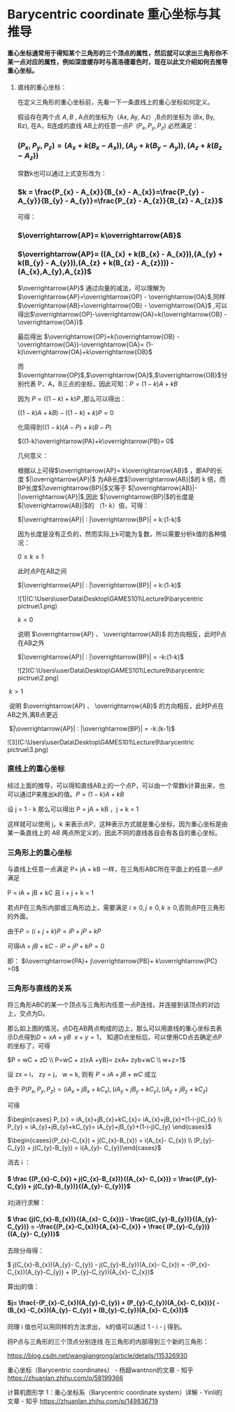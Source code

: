 # Barycentric coordinate 重心坐标与其推导



#### 重心坐标通常用于得知某个三角形的三个顶点的属性，然后就可以求出三角形你不某一点对应的属性，例如深度缓存时与高洛德着色时，现在以此文介绍如何去推导重心坐标。



1. 直线的重心坐标：

   在定义三角形的重心坐标前，先看一下一条直线上的重心坐标如何定义。

   假设存在两个点 $A,B$ , A点的坐标为（Ax, Ay, Az）,B点的坐标为 (Bx, By, Bz), 在A，B连成的直线 AB上的任意一点$P \ \ (P_{x}, P_{y},P_{z})$ 必然满足：

   ### $(P_{x}, P_{y},P_{z})= (A_{x} + k(B_{x} - A_{x})),(A_{y} + k(B_{y} - A_{y})),(A_{z} + k(B_{z} - A_{z}))$

   常数k也可以通过上式变形改为：

   ### $k = \frac{P_{x} - A_{x}}{B_{x} - A_{x}}=\frac{P_{y} - A_{y}}{B_{y} - A_{y}}=\frac{P_{z} - A_{z}}{B_{z} - A_{z}}$

   可得：

   ### $\overrightarrow{AP}= k\overrightarrow{AB}$

   ### $\overrightarrow{AP}= ((A_{x} + k(B_{x} - A_{x})),(A_{y} + k(B_{y} - A_{y})),(A_{z} + k(B_{z} - A_{z}))) - (A_{x},A_{y},A_{z})$

   

   $\overrightarrow{AP}$ 通过向量的减法，可以理解为 $\overrightarrow{AP}=\overrightarrow{OP} - \overrightarrow{OA}$,同样 $\overrightarrow{AB}=\overrightarrow{OB} - \overrightarrow{OA}$ ,可以得出$\overrightarrow{OP}-\overrightarrow{OA}=k(\overrightarrow{OB} - \overrightarrow{OA})$

   最后得出 $\overrightarrow{OP}=k(\overrightarrow{OB} - \overrightarrow{OA})-\overrightarrow{OA}= (1-k)\overrightarrow{OA}+k\overrightarrow{OB}$

   而 $\overrightarrow{OP}$,$\overrightarrow{OA}$,$\overrightarrow{OB}$分别代表 P，A，B三点的坐标，因此可知：$P = (1-k)A+kB$

   

   因为 $P = ((1-k)+k)P$ ,那么可以得出：

   $((1-k)A+kB)-((1-k)+k)P = 0$

   化简得到$((1-k)(A-P)+k(B-P)$

   $((1-k)\overrightarrow{PA}+k\overrightarrow{PB}= 0$

   

   几何意义：

   根据以上可得$\overrightarrow{AP}= k\overrightarrow{AB}$ ，即AP的长度 $|\overrightarrow{AP}|$ 为AB长度$|\overrightarrow{AB}|$的 k 倍，而 BP长度$|\overrightarrow{BP}|$又等于 $|\overrightarrow{AB}|- |\overrightarrow{AP}|$,因此  $|\overrightarrow{BP}|$的长度是 $|\overrightarrow{AB}|$的 （1- k）倍，可得：

    $|\overrightarrow{AP}| : |\overrightarrow{BP}| = k:(1-k)$

   

   因为长度是没有正负的，然而实际上k可能为复数，所以需要分析k值的各种情况：

   

   $0 \le k \le 1$

   此时点P在AB之间

    $|\overrightarrow{AP}| : |\overrightarrow{BP}| = k:(1-k)$
   
   ![1](C:\Users\userData\Desktop\GAMES101\Lecture9\barycentric pictrue\1.png)
   
   $k \lt 0$
   
   说明 $\overrightarrow{AP} 、 \overrightarrow{AB}$ 的方向相反，此时P点在AB之外
   
   $|\overrightarrow{AP}| : |\overrightarrow{BP}| = -k:(1-k)$
   
   ![2](C:\Users\userData\Desktop\GAMES101\Lecture9\barycentric pictrue\2.png)

​	$k \gt 1$

​	说明 $\overrightarrow{AP} 、 \overrightarrow{AB}$ 的方向相反，此时P点在AB之外,离B点更近

​	$|\overrightarrow{AP}| : |\overrightarrow{BP}| = -k:(k-1)$

![3](C:\Users\userData\Desktop\GAMES101\Lecture9\barycentric pictrue\3.png)





### 直线上的重心坐标

经过上面的推导，可以得知直线AB上的一个点P，可以由一个常数k计算出来，也可以通过P来推出k的值。$P = (1-k)A+kB$

设 j = 1 - k 那么可以得出 P = jA + kB ，j + k = 1

这样就可以使用 j，k 来表示点P，这种表示方式就是重心坐标，因为重心坐标是由某一条直线上的 AB 两点所定义的，因此不同的直线各自会有各自的重心坐标。







### 三角形上的重心坐标

与直线上任意一点满足 P= jA + kB 一样，在三角形ABC所在平面上的任意一点P满足

P = iA + jB + kC 且 i + j + k = 1

若点P在三角形内部或三角形边上，需要满足 $i \ge 0, j \ge 0, k \ge 0$,否则点P在三角形的外面。

由于$P = (i+j+k)P = iP+jP+kP$

可得$iA+jB+kC-iP+jP+kP = 0$ 

即： $i\overrightarrow{PA}+ j\overrightarrow{PB}+ k\overrightarrow{PC} =0$



### 三角形与直线的关系

将三角形ABC的某一个顶点与三角形内任意一点P连线，并连接到该顶点的对边上，交点为D。



那么如上图的情况，点D在AB两点构成的边上，那么可以用直线的重心坐标去表示D点得到$D = xA + yB \ \ x+y=1$， 知道D点坐标后，可以使用CD点去确定点P的坐标了，可得      

$P = wC + zD \\ P=wC + z(xA +yB)= zxA+ zyb+wC  \\  w+z=1$

设 zx = i， zy = j， w = k, 则有 $P =iA+jB + wC$ 成立



由于 $P(P_{x},P_{y},P_{z}) = (iA_{x}+jB_{x}+kC_{x}),(iA_{y}+jB_{y}+kC_{y}),(iA_{z}+jB_{z}+kC_{z})$

可得

$\begin{cases} P_{x} = iA_{x}+jB_{x}+kC_{x}= iA_{x}+jB_{x}+(1-i-j)C_{x} \\ P_{y} = iA_{y}+jB_{y}+kC_{y}= iA_{y}+jB_{y}+(1-i-j)C_{y} \end{cases}$



$\begin{cases}(P_{x}-C_{x}) + j(C_{x}-B_{x}) = i(A_{x}- C_{x}) \\ (P_{y}-C_{y}) + j(C_{y}-B_{y}) = i(A_{y}- C_{y})\end{cases}$

消去 i ：

#### $ \frac {(P_{x}-C_{x}) + j(C_{x}-B_{x})}{(A_{x}- C_{x})} = \frac{(P_{y}-C_{y}) + j(C_{y}-B_{y})}{(A_{y}- C_{y})}$

对j进行求解：

#### $ \frac {j(C_{x}-B_{x})}{(A_{x}- C_{x})} -  \frac{j(C_{y}-B_{y})}{(A_{y}- C_{y})} = -\frac{(P_{x}-C_{x})}{A_{x}-C_{x}} + \frac{ (P_{y}-C_{y})}{(A_{y}- C_{y})}$

去除分母得：

$ j(C_{x}-B_{x})(A_{y}- C_{y}) - j(C_{y}-B_{y})(A_{x}- C_{x}) = -(P_{x}-C_{x})(A_{y}-C_{y}) + (P_{y}-C_{y})(A_{x}- C_{x})$

算出j的值：

#### $j= \frac{-(P_{x}-C_{x})(A_{y}-C_{y}) + (P_{y}-C_{y})(A_{x}- C_{x})}{ -(B_{x} -C_{x})(A_{y}- C_{y}) + (B_{y}-C_{y})(A_{x}- C_{x})}$

同理 i 值也可以用同样的方法求出， k的值可以通过 1 - i - j 得到。



将P点与三角形的三个顶点分别连线 在三角形的内部得到三个新的三角形：













https://blog.csdn.net/wangjiangrong/article/details/115326930

重心坐标（Barycentric coordinates） - 杨超wantnon的文章 - 知乎 https://zhuanlan.zhihu.com/p/58199366

计算机图形学 1：重心坐标系（Barycentric coordinate system）详解 - Yinli的文章 - 知乎 https://zhuanlan.zhihu.com/p/149836719